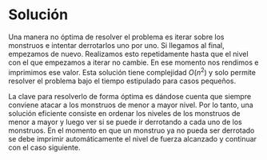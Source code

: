 # Solución
Una manera no óptima de resolver el problema es iterar sobre los monstruos e intentar derrotarlos uno por uno. Si llegamos al final, empezamos de nuevo. Realizamos esto repetidamente hasta que el nivel con el que empezamos a iterar no cambie. En ese momento nos rendimos e imprimimos ese valor. Esta solución tiene complejidad $O(n^2)$ y solo permite resolver el problema bajo el tiempo estipulado para casos pequeños.

La clave para resolverlo de forma óptima es dándose cuenta que siempre conviene atacar a los monstruos de menor a mayor nivel. Por lo tanto, una solución eficiente consiste en ordenar los niveles de los monstruos de menor a mayor y luego ver si se puede ir derrotando a cada uno de los monstruos. En el momento en que un monstruo ya no pueda ser derrotado se debe imprimir automáticamente el nivel de fuerza alcanzado y continuar con el caso siguiente.
